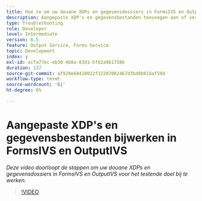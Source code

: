 ```yaml
---
title: Hoe te om uw douane XDPs en gegevensdossiers in FormsIVS en OutputIVS voor testend doel bij te werken
description: Aangepaste XDP's en gegevensbestanden toevoegen aan of verwijderen uit FormsIVS en OutputIVS
type: Troubleshooting
role: Developer
level: Intermediate
version: 6.5
feature: Output Service, Forms Service
topic: Development
index: y
exl-id: acfa77ec-eb30-4b8a-83d1-5f62a9b17586
duration: 137
source-git-commit: af928e60410022f12207082467d3bd9b818af59d
workflow-type: tm+mt
source-wordcount: '61'
ht-degree: 0%

---
```


# Aangepaste XDP&#39;s en gegevensbestanden bijwerken in FormsIVS en OutputIVS

*Deze video doorloopt de stappen om uw douane XDPs en gegevensdossiers in FormsIVS en OutputIVS voor het testende doel bij te werken.*

>[!VIDEO](https://video.tv.adobe.com/v/335513?quality=12&learn=on)
